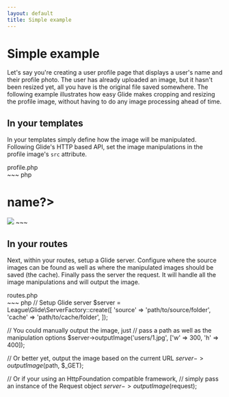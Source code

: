 ```yaml
---
layout: default
title: Simple example
---
```


# Simple example

Let's say you're creating a user profile page that displays a user's name and their profile photo. The user has already uploaded an image, but it hasn't been resized yet, all you have is the original file saved somewhere. The following example illustrates how easy Glide makes cropping and resizing the profile image, without having to do any image processing ahead of time.

## In your templates

In your templates simply define how the image will be manipulated. Following Glide's HTTP based API, set the image manipulations in the profile image's `src` attribute.

<div class="filename">profile.php</div>
~~~ php
<h1><?=$user->name?></h1>

<!-- display profile image cropped to 300x400 -->
<img src="/img/users/<?=$user->id?>.jpg?w=300&h=400&fit=crop">
~~~

## In your routes

Next, within your routes, setup a Glide server. Configure where the source images can be found as well as where the manipulated images should be saved (the cache). Finally pass the server the request. It will handle all the image manipulations and will output the image.

<div class="filename">routes.php</div>
~~~ php
// Setup Glide server
$server = League\Glide\ServerFactory::create([
    'source' => 'path/to/source/folder',
    'cache' => 'path/to/cache/folder',
]);

// You could manually output the image, just
// pass a path as well as the manipulation options
$server->outputImage('users/1.jpg', ['w' => 300, 'h' => 400]);

// Or better yet, output the image based on the current URL
$server->outputImage($path, $_GET);

// Or if your using an HttpFoundation compatible framework,
// simply pass an instance of the Request object
$server->outputImage($request);
~~~

